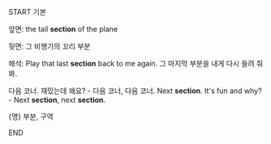 START
기본

앞면:
the tail **section** of the plane 


뒷면:
그 비행기의 꼬리 부분


해석:
Play that last **section** back to me again. 
그 마지막 부분을 내게 다시 들려 줘 봐.

다음 코너. 재밌는데 왜요? - 다음 코너, 다음 코너.
Next **section**. It's fun and why? - Next **section**, next **section**.

{명} 부분,  구역
<!--ID: 1743581819761-->
END